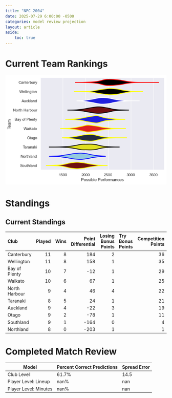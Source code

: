 ```yaml
---  
title: "NPC 2004"  
date: 2025-07-29 6:00:00 -0500  
categories: model review projection  
layout: article  
aside:  
    toc: true  
---
```

# Current Team Rankings


![Club Rankings](plots/rankings_NPC_2004.png)
# Standings

## Current Standings


| Club          |   Played |   Wins |   Point Differential |   Losing Bonus Points | Try Bonus Points   |   Competition Points |
|:--------------|---------:|-------:|---------------------:|----------------------:|:-------------------|---------------------:|
| Canterbury    |       11 |      8 |                  184 |                     2 |                    |                   36 |
| Wellington    |       11 |      8 |                  158 |                     1 |                    |                   35 |
| Bay of Plenty |       10 |      7 |                  -12 |                     1 |                    |                   29 |
| Waikato       |       10 |      6 |                   67 |                     1 |                    |                   25 |
| North Harbour |        9 |      4 |                   46 |                     4 |                    |                   22 |
| Taranaki      |        8 |      5 |                   24 |                     1 |                    |                   21 |
| Auckland      |        9 |      4 |                  -22 |                     3 |                    |                   19 |
| Otago         |        9 |      2 |                  -78 |                     1 |                    |                   11 |
| Southland     |        9 |      1 |                 -164 |                     0 |                    |                    4 |
| Northland     |        8 |      0 |                 -203 |                     1 |                    |                    1 |



# Completed Match Review


| Model | Percent Correct Predictions | Spread Error |
| ------ | ------ | ------ |
| Club Level | 61.7% | 14.5 |
| Player Level: Lineup | nan% | nan |
| Player Level: Minutes | nan% | nan |

